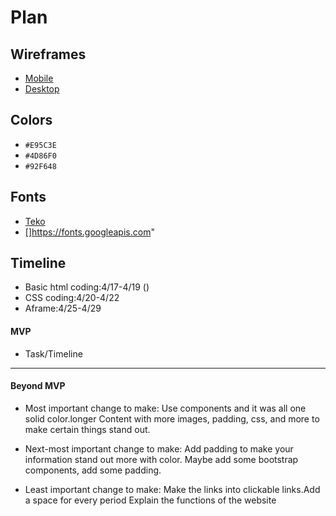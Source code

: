 # Plan

## Wireframes
* [Mobile](https://wireframe.cc/ru8r1w)
* [Desktop](https://wireframe.cc/Ixyc3a)

## Colors
* `#E95C3E`
* `#4D86F0`
* `#92F648`

## Fonts
* [Teko](https://fonts.google.com/specimen/Teko)
* []https://fonts.googleapis.com"

## Timeline
* Basic html coding:4/17-4/19
()
* CSS coding:4/20-4/22
* Aframe:4/25-4/29
#### MVP

* Task/Timeline

---

#### Beyond MVP

* Most important change to make:
Use components and it was all one solid color.longer Content with more images, padding, css, and more to make certain things stand out.

* Next-most important change to make:
Add padding to make your information stand out more with color. Maybe add some bootstrap components, add some padding.

* Least important change to make:
Make the links into clickable links.Add a space for every period
Explain the functions of the website

